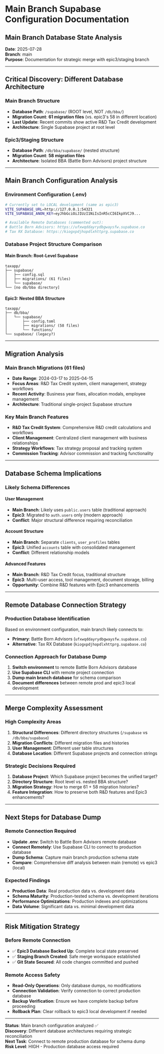 # Main Branch Supabase Configuration Documentation
## Main Branch Database State Analysis

**Date**: 2025-07-28  
**Branch**: main  
**Purpose**: Documentation for strategic merge with epic3/staging branch

---

## Critical Discovery: Different Database Architecture

### Main Branch Structure
- **Database Path**: `/supabase/` (ROOT level, NOT `/db/bba/`)
- **Migration Count**: **61 migration files** (vs. epic3's 58 in different location)
- **Last Update**: Recent commits show active R&D Tax Credit development
- **Architecture**: Single Supabase project at root level

### Epic3/Staging Structure  
- **Database Path**: `/db/bba/supabase/` (nested structure)
- **Migration Count**: **58 migration files** 
- **Architecture**: Isolated BBA (Battle Born Advisors) project structure

---

## Main Branch Configuration Analysis

### Environment Configuration (.env)
```bash
# Currently set to LOCAL development (same as epic3)
VITE_SUPABASE_URL=http://127.0.0.1:54321
VITE_SUPABASE_ANON_KEY=eyJhbGciOiJIUzI1NiIsInR5cCI6IkpXVCJ9...

# Available Remote Databases (commented out):
# Battle Born Advisors: https://ufxwqddayrydbgwaysfw.supabase.co
# Tax RX Database: https://kiogxpdjhopdlxhttprg.supabase.co
```

### Database Project Structure Comparison

#### Main Branch: Root-Level Supabase
```
taxapp/
├── supabase/
│   ├── config.sql
│   ├── migrations/ (61 files)
│   └── supabase/
└── [no db/bba directory]
```

#### Epic3: Nested BBA Structure  
```
taxapp/
├── db/bba/
│   └── supabase/
│       ├── config.toml
│       ├── migrations/ (58 files)
│       └── functions/
└── supabase/ (legacy?)
```

---

## Migration Analysis

### Main Branch Migrations (61 files)
- **Date Range**: 2024-03-17 to 2025-04-15
- **Focus Areas**: R&D Tax Credit system, client management, strategy workflows
- **Recent Activity**: Business year fixes, allocation modals, employee management
- **Architecture**: Traditional single-project Supabase structure

### Key Main Branch Features
- **R&D Tax Credit System**: Comprehensive R&D credit calculations and workflows
- **Client Management**: Centralized client management with business relationships
- **Strategy Workflows**: Tax strategy proposal and tracking system
- **Commission Tracking**: Advisor commission and tracking functionality

---

## Database Schema Implications

### Likely Schema Differences

#### User Management
- **Main Branch**: Likely uses `public.users` table (traditional approach)
- **Epic3**: Migrated to `auth.users` only (modern approach)
- **Conflict**: Major structural difference requiring reconciliation

#### Account Structure
- **Main Branch**: Separate `clients`, `user_profiles` tables
- **Epic3**: Unified `accounts` table with consolidated management
- **Conflict**: Different relationship models

#### Advanced Features
- **Main Branch**: R&D Tax Credit focus, traditional structure
- **Epic3**: Multi-user access, tool management, document storage, billing
- **Opportunity**: Combine R&D features with Epic3 enhancements

---

## Remote Database Connection Strategy

### Production Database Identification
Based on environment configuration, main branch likely connects to:
- **Primary**: Battle Born Advisors (`ufxwqddayrydbgwaysfw.supabase.co`)
- **Alternative**: Tax RX Database (`kiogxpdjhopdlxhttprg.supabase.co`)

### Connection Approach for Database Dump
1. **Switch environment** to remote Battle Born Advisors database
2. **Use Supabase CLI** with remote project connection
3. **Dump main branch database** for schema comparison
4. **Document differences** between remote prod and epic3 local development

---

## Merge Complexity Assessment

### High Complexity Areas
1. **Structural Differences**: Different directory structures (`/supabase` vs `/db/bba/supabase`)
2. **Migration Conflicts**: Different migration files and histories
3. **User Management**: Different user table structures
4. **Database Location**: Different Supabase projects and connection strings

### Strategic Decisions Required
1. **Database Project**: Which Supabase project becomes the unified target?
2. **Directory Structure**: Root level vs. nested BBA structure?
3. **Migration Strategy**: How to merge 61 + 58 migration histories?
4. **Feature Integration**: How to preserve both R&D features and Epic3 enhancements?

---

## Next Steps for Database Dump

### Remote Connection Required
- **Update .env**: Switch to Battle Born Advisors remote database
- **Connect Remotely**: Use Supabase CLI to connect to production database  
- **Dump Schema**: Capture main branch production schema state
- **Compare**: Comprehensive diff analysis between main (remote) vs epic3 (local)

### Expected Findings
- **Production Data**: Real production data vs. development data
- **Schema Maturity**: Production-tested schema vs. development iterations
- **Performance Optimizations**: Production indexes and optimizations
- **Data Volume**: Significant data vs. minimal development data

---

## Risk Mitigation Strategy

### Before Remote Connection
- ✅ **Epic3 Database Backed Up**: Complete local state preserved
- ✅ **Staging Branch Created**: Safe merge workspace established
- ✅ **Git State Secured**: All code changes committed and pushed

### Remote Access Safety
- **Read-Only Operations**: Only database dumps, no modifications
- **Connection Validation**: Verify connection to correct production database  
- **Backup Verification**: Ensure we have complete backup before proceeding
- **Rollback Plan**: Clear rollback to epic3 local development if needed

---

**Status**: Main branch configuration analyzed ✅  
**Discovery**: Different database architectures requiring strategic reconciliation  
**Next Task**: Connect to remote production database for schema dump  
**Risk Level**: HIGH - Production database access required